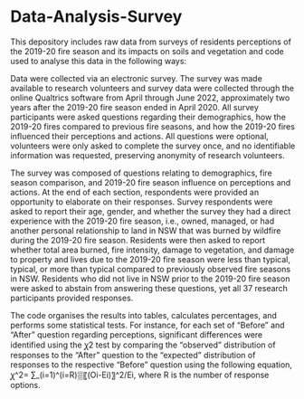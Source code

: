 # Data-Analysis-Survey
This depository includes raw data from surveys of residents perceptions of the 2019-20 fire season and its impacts on soils and vegetation and code used to analyse this data in the following ways: 

Data were collected via an electronic survey. The survey was made available to research volunteers and survey data were collected through the online Qualtrics software from April through June 2022, approximately two years after the 2019-20 fire season ended in April 2020. All survey participants were asked questions regarding their demographics, how the 2019-20 fires compared to previous fire seasons, and how the 2019-20 fires influenced their perceptions and actions. All questions were optional, volunteers were only asked to complete the survey once, and no identifiable information was requested, preserving anonymity of research volunteers. 

The survey was composed of questions relating to demographics, fire season comparison, and 2019-20 fire season influence on perceptions and actions. At the end of each section, respondents were provided an opportunity to elaborate on their responses. Survey respondents were asked to report their age, gender, and whether the survey they had a direct experience with the 2019-20 fire season, i.e., owned, managed, or had another personal relationship to land in NSW that was burned by wildfire during the 2019-20 fire season. Residents were then asked to report whether total area burned, fire intensity, damage to vegetation, and damage to property and lives due to the 2019-20 fire season were less than typical, typical, or more than typical compared to previously observed fire seasons in NSW. Residents who did not live in NSW prior to the 2019-20 fire season were asked to abstain from answering these questions, yet all 37 research participants provided responses.

The code organises the results into tables, calculates percentages, and performs some statistical tests. For instance, for each set of “Before” and “After” question regarding perceptions, significant differences were identified using the ꭕ2 test by comparing the “observed” distribution of responses to the “After” question to the “expected” distribution of responses to the respective “Before” question using the following equation, ꭕ^2= ∑_(i=1)^(i=R)▒〖(Oi-Ei)〗^2/Ei, where R is the number of response options.

